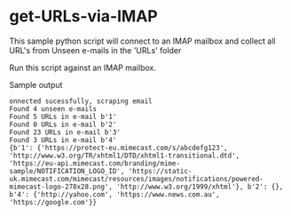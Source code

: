 # get-URLs-via-IMAP
This sample python script will connect to an IMAP mailbox and collect all URL's from Unseen e-mails in the 'URLs' folder


Run this script against an IMAP mailbox.

Sample output

````
onnected sucessfully, scraping email
Found 4 unseen e-mails
Found 5 URLs in e-mail b'1'
Found 0 URLs in e-mail b'2'
Found 23 URLs in e-mail b'3'
Found 3 URLs in e-mail b'4'
{b'1': {'https://protect-eu.mimecast.com/s/abcdefg123', 'http://www.w3.org/TR/xhtml1/DTD/xhtml1-transitional.dtd', 'https://eu-api.mimecast.com/branding/mime-sample/NOTIFICATION_LOGO_ID', 'https://static-uk.mimecast.com/mimecast/resources/images/notifications/powered-mimecast-logo-278x28.png', 'http://www.w3.org/1999/xhtml'}, b'2': {}, b'4': {'http://yahoo.com', 'https://www.news.com.au', 'https://google.com'}}

````

